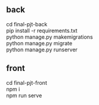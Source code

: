 ## back

cd final-pjt-back<br>
pip install -r requirements.txt<br>
python manage.py makemigrations<br>
python manage.py migrate<br>
python manage.py runserver<br>


## front

cd final-pjt-front<br>
npm i<br>
npm run serve<br>
